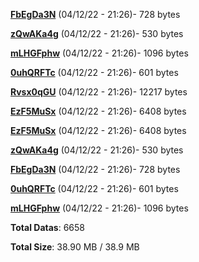 [**FbEgDa3N**](/data/FbEgDa3N.txt) (04/12/22 - 21:26)- 728 bytes

[**zQwAKa4g**](/data/zQwAKa4g.txt) (04/12/22 - 21:26)- 530 bytes

[**mLHGFphw**](/data/mLHGFphw.txt) (04/12/22 - 21:26)- 1096 bytes

[**0uhQRFTc**](/data/0uhQRFTc.txt) (04/12/22 - 21:26)- 601 bytes

[**Rvsx0qGU**](/data/Rvsx0qGU.txt) (04/12/22 - 21:26)- 12217 bytes

[**EzF5MuSx**](/data/EzF5MuSx.txt) (04/12/22 - 21:26)- 6408 bytes

[**EzF5MuSx**](/data/EzF5MuSx.txt) (04/12/22 - 21:26)- 6408 bytes

[**zQwAKa4g**](/data/zQwAKa4g.txt) (04/12/22 - 21:26)- 530 bytes

[**FbEgDa3N**](/data/FbEgDa3N.txt) (04/12/22 - 21:26)- 728 bytes

[**0uhQRFTc**](/data/0uhQRFTc.txt) (04/12/22 - 21:26)- 601 bytes

[**mLHGFphw**](/data/mLHGFphw.txt) (04/12/22 - 21:26)- 1096 bytes

**Total Datas**: 6658

**Total Size**: 38.90 MB / 38.9 MB